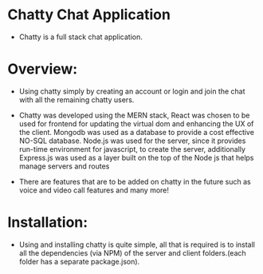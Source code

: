 # Chatty Chat Application

- Chatty is a full stack chat application.


# Overview:
- Using chatty simply by creating an account or login and join the chat with all the remaining chatty users.

- Chatty was developed using the MERN stack, React was chosen to be used for frontend for updating the virtual dom and enhancing the UX of the client. Mongodb was used as a database to provide a cost effective NO-SQL database. Node.js was used for the server, since it provides run-time environment for javascript, to create the server, additionally Express.js was used as a layer built on the top of the Node js that helps manage servers and routes

- There are features that are to be added on chatty in the future such as voice and  video call features and many more!

# Installation:
- Using and installing chatty is quite simple, all that is required is to install all the dependencies (via NPM) of the server and client folders.(each folder has a separate package.json).

